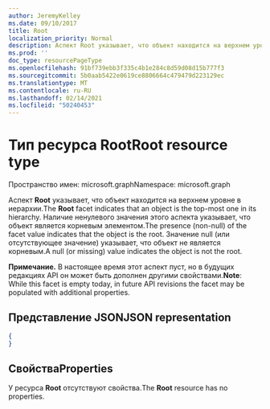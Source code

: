 ```yaml
---
author: JeremyKelley
ms.date: 09/10/2017
title: Root
localization_priority: Normal
description: Аспект Root указывает, что объект находится на верхнем уровне в иерархии.
ms.prod: ''
doc_type: resourcePageType
ms.openlocfilehash: 91bf739ebb3f335c4b1e284c8d59d08d15b777f3
ms.sourcegitcommit: 5b0aab5422e0619ce8806664c479479d223129ec
ms.translationtype: MT
ms.contentlocale: ru-RU
ms.lasthandoff: 02/14/2021
ms.locfileid: "50240453"
---
```

# <a name="root-resource-type"></a><span data-ttu-id="a703e-103">Тип ресурса Root</span><span class="sxs-lookup"><span data-stu-id="a703e-103">Root resource type</span></span>

<span data-ttu-id="a703e-104">Пространство имен: microsoft.graph</span><span class="sxs-lookup"><span data-stu-id="a703e-104">Namespace: microsoft.graph</span></span>

<span data-ttu-id="a703e-105">Аспект **Root** указывает, что объект находится на верхнем уровне в иерархии.</span><span class="sxs-lookup"><span data-stu-id="a703e-105">The **Root** facet indicates that an object is the top-most one in its hierarchy.</span></span>
<span data-ttu-id="a703e-106">Наличие ненулевого значения этого аспекта указывает, что объект является корневым элементом.</span><span class="sxs-lookup"><span data-stu-id="a703e-106">The presence (non-null) of the facet value indicates that the object is the root.</span></span>
<span data-ttu-id="a703e-107">Значение null (или отсутствующее значение) указывает, что объект не является корневым.</span><span class="sxs-lookup"><span data-stu-id="a703e-107">A null (or missing) value indicates the object is not the root.</span></span>

<span data-ttu-id="a703e-108">**Примечание.** В настоящее время этот аспект пуст, но в будущих редакциях API он может быть дополнен другими свойствами.</span><span class="sxs-lookup"><span data-stu-id="a703e-108">**Note**: While this facet is empty today, in future API revisions the facet may be populated with additional properties.</span></span>

## <a name="json-representation"></a><span data-ttu-id="a703e-109">Представление JSON</span><span class="sxs-lookup"><span data-stu-id="a703e-109">JSON representation</span></span>

<!-- { "blockType": "resource", "@type": "microsoft.graph.root" } -->

```json
{
}
```

## <a name="properties"></a><span data-ttu-id="a703e-110">Свойства</span><span class="sxs-lookup"><span data-stu-id="a703e-110">Properties</span></span>

<span data-ttu-id="a703e-111">У ресурса **Root** отсутствуют свойства.</span><span class="sxs-lookup"><span data-stu-id="a703e-111">The **Root** resource has no properties.</span></span>


<!-- {
  "type": "#page.annotation",
  "section": "documentation",
  "tocPath": "Facets/Root"
} -->

